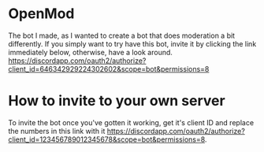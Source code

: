 # OpenMod
The bot I made, as I wanted to create a bot that does moderation a bit differently.
If you simply want to try have this bot, invite it by clicking the link immediately below, otherwise, have a look around.
https://discordapp.com/oauth2/authorize?client_id=646342929224302602&scope=bot&permissions=8

# How to invite to your own server
To invite the bot once you've gotten it working, get it's client ID and replace the numbers in this link with it https://discordapp.com/oauth2/authorize?client_id=123456789012345678&scope=bot&permissions=8.
